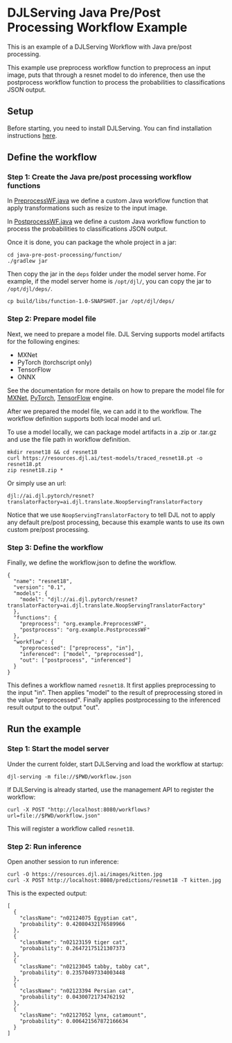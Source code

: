 # DJLServing Java Pre/Post Processing Workflow Example

This is an example of a DJLServing Workflow with Java pre/post processing.

This example use preprocess workflow function to preprocess an input image, puts that through a resnet model to
do inference, then use the postprocess workflow function to process the probabilities to classifications JSON output.

## Setup

Before starting, you need to install DJLServing. You can find installation instructions
[here](https://github.com/deepjavalibrary/djl-serving#installation).

## Define the workflow

### Step 1: Create the Java pre/post processing workflow functions

In [PreprocessWF.java](function/src/main/java/org/example/PreprocessWF.java) we define a custom Java workflow function
that apply transformations such as resize to the input image.

In [PostprocessWF.java](function/src/main/java/org/example/PostprocessWF.java) we define a custom Java workflow function
to process the probabilities to classifications JSON output.

Once it is done, you can package the whole project in a jar:

```
cd java-pre-post-processing/function/
./gradlew jar
```

Then copy the jar in the `deps` folder under the model server home. For example, if the model server home is
`/opt/djl/`, you can copy the jar to `/opt/djl/deps/`.

```
cp build/libs/function-1.0-SNAPSHOT.jar /opt/djl/deps/
```

### Step 2: Prepare model file

Next, we need to prepare a model file. DJL Serving supports model artifacts for the following engines:

* MXNet
* PyTorch (torchscript only)
* TensorFlow
* ONNX

See the documentation for more details on how to prepare the model file for
[MXNet](https://github.com/deepjavalibrary/djl/blob/master/docs/mxnet/how_to_convert_your_model_to_symbol.md),
[PyTorch](https://github.com/deepjavalibrary/djl/blob/master/docs/pytorch/how_to_convert_your_model_to_torchscript.md),
[TensorFlow](https://github.com/deepjavalibrary/djl/blob/master/docs/tensorflow/how_to_import_tensorflow_models_in_DJL.md) engine.

After we prepared the model file, we can add it to the workflow.
The workflow definition supports both local model and url.

To use a model locally, we can package model artifacts in a .zip or .tar.gz and use the file path in workflow definition.

```
mkdir resnet18 && cd resnet18
curl https://resources.djl.ai/test-models/traced_resnet18.pt -o resnet18.pt
zip resnet18.zip *
```

Or simply use an url:

```
djl://ai.djl.pytorch/resnet?translatorFactory=ai.djl.translate.NoopServingTranslatorFactory
```

Notice that we use `NoopServingTranslatorFactory` to tell DJL not to apply any default pre/post processing,
because this example wants to use its own custom pre/post processing.

### Step 3: Define the workflow

Finally, we define the workflow.json to define the workflow.

```
{
  "name": "resnet18",
  "version": "0.1",
  "models": {
    "model": "djl://ai.djl.pytorch/resnet?translatorFactory=ai.djl.translate.NoopServingTranslatorFactory"
  },
  "functions": {
    "preprocess": "org.example.PreprocessWF",
    "postprocess": "org.example.PostprocessWF"
  },
  "workflow": {
    "preprocessed": ["preprocess", "in"],
    "inferenced": ["model", "preprocessed"],
    "out": ["postprocess", "inferenced"]
  }
}
```

This defines a workflow named `resnet18`. It first applies preprocessing to the input "in".
Then applies "model" to the result of preprocessing stored in the value "preprocessed".
Finally applies postprocessing to the inferenced result output to the output "out".

## Run the example

### Step 1: Start the model server

Under the current folder, start DJLServing and load the workflow at startup:

```
djl-serving -m file://$PWD/workflow.json
```

If DJLServing is already started, use the management API to register the workflow:

```
curl -X POST "http://localhost:8080/workflows?url=file://$PWD/workflow.json"
```

This will register a workflow called `resnet18`.

### Step 2: Run inference

Open another session to run inference:

```
curl -O https://resources.djl.ai/images/kitten.jpg
curl -X POST http://localhost:8080/predictions/resnet18 -T kitten.jpg
```

This is the expected output:

```
[
  {
    "className": "n02124075 Egyptian cat",
    "probability": 0.42080432176589966
  },
  {
    "className": "n02123159 tiger cat",
    "probability": 0.26472175121307373
  },
  {
    "className": "n02123045 tabby, tabby cat",
    "probability": 0.23570497334003448
  },
  {
    "className": "n02123394 Persian cat",
    "probability": 0.04300721734762192
  },
  {
    "className": "n02127052 lynx, catamount",
    "probability": 0.006421567872166634
  }
]
```
